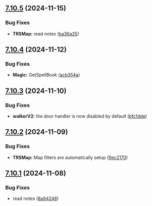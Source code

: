 ## [7.10.5](https://github.com/Torwent/SRL-T/compare/v7.10.4...v7.10.5) (2024-11-15)


### Bug Fixes

* **TRSMap:** read notes ([ba36a25](https://github.com/Torwent/SRL-T/commit/ba36a2533184906b91787d8151ef2cc2d424ec90))



## [7.10.4](https://github.com/Torwent/SRL-T/compare/v7.10.3...v7.10.4) (2024-11-12)


### Bug Fixes

* **Magic:** GetSpellBook ([acb354a](https://github.com/Torwent/SRL-T/commit/acb354a52d4b967dd0fbcc4f4421471dad3315b0))



## [7.10.3](https://github.com/Torwent/SRL-T/compare/v7.10.2...v7.10.3) (2024-11-10)


### Bug Fixes

* **walkerV2:** the door handler is now disabled by default ([bfc1dde](https://github.com/Torwent/SRL-T/commit/bfc1dde439bc4636ecc798c1a95149f31241ad58))



## [7.10.2](https://github.com/Torwent/SRL-T/compare/v7.10.1...v7.10.2) (2024-11-09)


### Bug Fixes

* **TRSMap:** Map filters are automatically setup ([9ec2170](https://github.com/Torwent/SRL-T/commit/9ec2170c5d29f9a304e828a6560882c367ec8927))



## [7.10.1](https://github.com/Torwent/SRL-T/compare/v7.10.0...v7.10.1) (2024-11-08)


### Bug Fixes

* read notes ([8a94248](https://github.com/Torwent/SRL-T/commit/8a94248a340c1f3726b515e2ae2bd7b78f9c06bb))



